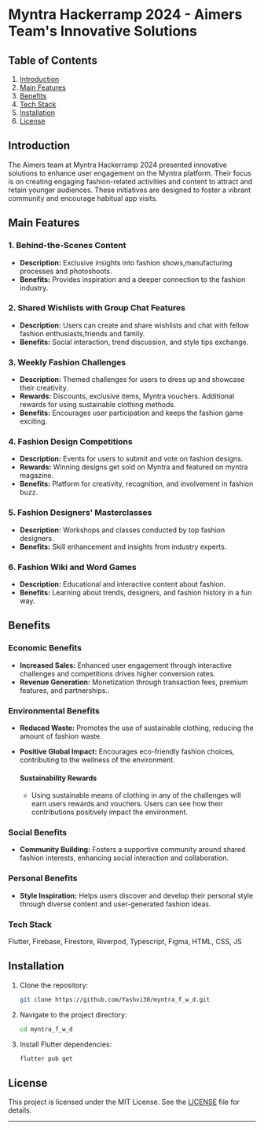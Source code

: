 # Myntra Hackerramp 2024 - Aimers Team's Innovative Solutions

## Table of Contents
1. [Introduction](#introduction)
2. [Main Features](#main-features)
3. [Benefits](#benefits)
4. [Tech Stack](#tech-stack)
5. [Installation](#installation)
6. [License](#license)

## Introduction

The Aimers team at Myntra Hackerramp 2024 presented innovative solutions to enhance user engagement on the Myntra platform. Their focus is on creating engaging fashion-related activities and content to attract and retain younger audiences. These initiatives are designed to foster a vibrant community and encourage habitual app visits.

## Main Features


### 1. Behind-the-Scenes Content
- **Description:** Exclusive insights into fashion shows,manufacturing processes and photoshoots.
- **Benefits:** Provides inspiration and a deeper connection to the fashion industry.

### 2. Shared Wishlists with Group Chat Features
- **Description:** Users can create and share wishlists and chat with fellow fashion enthusiasts,friends and family.
- **Benefits:** Social interaction, trend discussion, and style tips exchange.

### 3. Weekly Fashion Challenges
- **Description:** Themed challenges for users to dress up and showcase their creativity.
- **Rewards:** Discounts, exclusive items, Myntra vouchers. Additional rewards for using sustainable clothing methods.
- **Benefits:** Encourages user participation and keeps the fashion game exciting.

### 4. Fashion Design Competitions
- **Description:** Events for users to submit and vote on fashion designs.
- **Rewards:** Winning designs get sold on Myntra and featured on myntra magazine.
- **Benefits:** Platform for creativity, recognition, and involvement in fashion buzz.

### 5. Fashion Designers' Masterclasses
- **Description:** Workshops and classes conducted by top fashion designers.
- **Benefits:** Skill enhancement and insights from industry experts.

### 6. Fashion Wiki and Word Games
- **Description:** Educational and interactive content about fashion.
- **Benefits:** Learning about trends, designers, and fashion history in a fun way.

## Benefits

### Economic Benefits
- **Increased Sales:** Enhanced user engagement through interactive challenges and competitions drives higher conversion rates.
- **Revenue Generation:** Monetization through transaction fees, premium features, and partnerships..

### Environmental Benefits
- **Reduced Waste:** Promotes the use of sustainable clothing, reducing the amount of fashion waste.
- **Positive Global Impact:** Encourages eco-friendly fashion choices, contributing to the wellness of the environment.

  #### Sustainability Rewards
  * Using sustainable means of clothing in any of the challenges will earn users rewards and vouchers. Users can see how their contributions positively impact the environment.

### Social Benefits
- **Community Building:** Fosters a supportive community around shared fashion interests, enhancing social interaction and collaboration.

### Personal Benefits
- **Style Inspiration:** Helps users discover and develop their personal style through diverse content and user-generated fashion ideas.

### Tech Stack
Flutter, Firebase, Firestore, Riverpod, Typescript, Figma, HTML, CSS, JS

## Installation

1. Clone the repository:
    ```sh
    git clone https://github.com/Yashvi30/myntra_f_w_d.git
    ```

2. Navigate to the project directory:
    ```sh
    cd myntra_f_w_d
    ```

3. Install Flutter dependencies:
    ```sh
    flutter pub get
    ```


## License

This project is licensed under the MIT License. See the [LICENSE](LICENSE) file for details.

---

